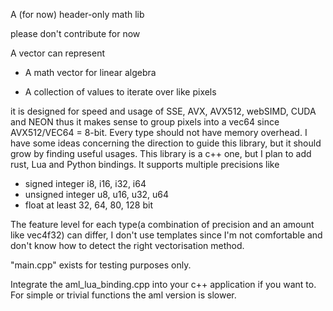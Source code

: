 A (for now) header-only math lib

please don't contribute for now

A vector can represent

- A math vector for linear algebra

- A collection of values to iterate over like pixels

it is designed for speed and usage of SSE, AVX, AVX512,
webSIMD, CUDA and NEON thus it makes sense to group pixels
into a vec64 since AVX512/VEC64 = 8-bit. Every type should
not have memory overhead. I have some ideas concerning the
direction to guide this library, but it should grow by
finding useful usages. This library is a c++ one, but I plan
to add rust, Lua and Python bindings. It supports multiple
precisions like

- signed integer i8, i16, i32, i64
- unsigned integer u8, u16, u32, u64
- float at least 32, 64, 80, 128 bit

The feature level for each type(a combination of precision
and an amount like vec4f32) can differ, I don't use
templates since I'm not comfortable and don't know how to
detect the right vectorisation method.

"main.cpp" exists for testing purposes only.

Integrate the aml_lua_binding.cpp into your c++ application
if you want to. For simple or trivial functions the aml
version is slower.